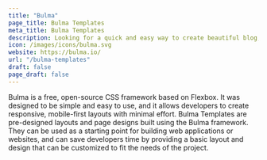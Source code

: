 ```yaml
---
title: "Bulma"
page_title: Bulma Templates
meta_title: Bulma Templates
description: Looking for a quick and easy way to create beautiful blog, portfolio,bussiness and admin dashboard website? Check out Bulma Templates and themes!
icon: /images/icons/bulma.svg
website: https://bulma.io/
url: "/bulma-templates"
draft: false
page_draft: false
---
```


Bulma is a free, open-source CSS framework based on Flexbox. It was designed to be simple and easy to use, and it allows developers to create responsive, mobile-first layouts with minimal effort. Bulma Templates are pre-designed layouts and page designs built using the Bulma framework. They can be used as a starting point for building web applications or websites, and can save developers time by providing a basic layout and design that can be customized to fit the needs of the project.
